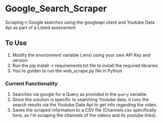 # Google_Search_Scraper
Scraping n Google searches using the googleapi client and Youtube Data Api as part of a Listed assessment

## To Use
1. Modify the environment variable (.env) using your own API Key and version
2. Run the pip install -r requirements.txt file to install the required libraries
3. You're golden to run the web_scrape.py file in Python

### Current Functionality
1. Searches via google for a Query as provided in the ```query``` variable.
2. Since the solution is specific to searching Youtube data, it runs the search results via the Youtube Data Api to get info regarding the video.
3. Saves the scraped information to a CSV file (Channels.csv specifically here, as I'm scraping the channels of the videos and its youtube links).

